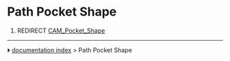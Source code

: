 # Path Pocket Shape
1.  REDIRECT [CAM_Pocket_Shape](CAM_Pocket_Shape.md)



---
⏵ [documentation index](../README.md) > Path Pocket Shape
